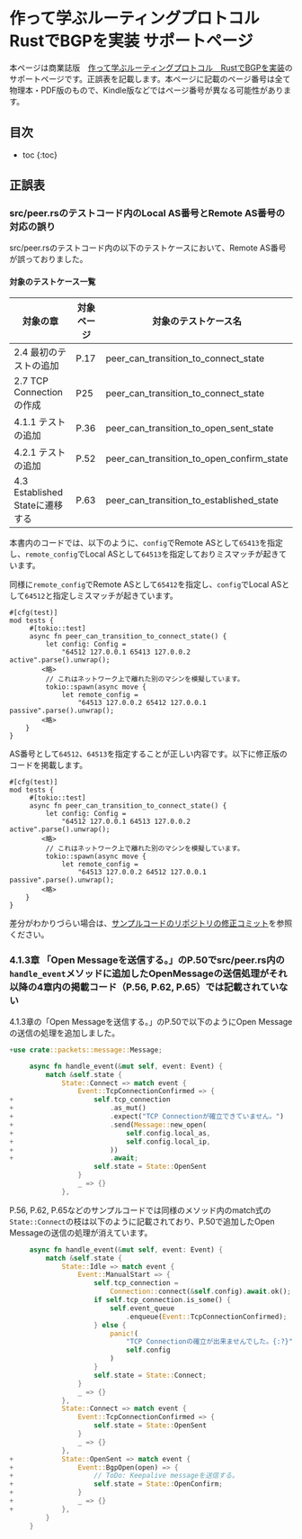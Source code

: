 # 作って学ぶルーティングプロトコル　RustでBGPを実装 サポートページ

本ページは商業誌版　[作って学ぶルーティングプロトコル　RustでBGPを実装](https://nextpublishing.jp/book/15905.html)のサポートページです。正誤表を記載します。本ページに記載のページ番号は全て物理本・PDF版のもので、Kindle版などではページ番号が異なる可能性があります。

## 目次
* toc
{:toc}

## 正誤表

### src/peer.rsのテストコード内のLocal AS番号とRemote AS番号の対応の誤り

src/peer.rsのテストコード内の以下のテストケースにおいて、Remote AS番号が誤っておりました。

#### 対象のテストケース一覧

| 対象の章 | 対象ページ | 対象のテストケース名 |
----|---- |----
| 2.4 最初のテストの追加 | P.17 | peer_can_transition_to_connect_state |
| 2.7 TCP Connectionの作成 | P25 | peer_can_transition_to_connect_state |
| 4.1.1 テストの追加 | P.36 | peer_can_transition_to_open_sent_state
| 4.2.1 テストの追加 | P.52 | peer_can_transition_to_open_confirm_state
| 4.3 Established Stateに遷移する | P.63 | peer_can_transition_to_established_state

本書内のコードでは、以下のように、`config`でRemote ASとして`65413`を指定し、`remote_config`でLocal ASとして`64513`を指定しておりミスマッチが起きています。

同様に`remote_config`でRemote ASとして`65412`を指定し、`config`でLocal ASとして`64512`と指定しミスマッチが起きています。

```[Rust]
#[cfg(test)]
mod tests {
     #[tokio::test]
     async fn peer_can_transition_to_connect_state() {
         let config: Config =
             "64512 127.0.0.1 65413 127.0.0.2 active".parse().unwrap();
        <略>
         // これはネットワーク上で離れた別のマシンを模擬しています。
         tokio::spawn(async move {
             let remote_config =
                 "64513 127.0.0.2 65412 127.0.0.1 passive".parse().unwrap();
        <略>
    }
}
```

AS番号として`64512`、`64513`を指定することが正しい内容です。以下に修正版のコードを掲載します。

```[Rust]
#[cfg(test)]
mod tests {
     #[tokio::test]
     async fn peer_can_transition_to_connect_state() {
         let config: Config =
             "64512 127.0.0.1 64513 127.0.0.2 active".parse().unwrap();
        <略>
         // これはネットワーク上で離れた別のマシンを模擬しています。
         tokio::spawn(async move {
             let remote_config =
                 "64513 127.0.0.2 64512 127.0.0.1 passive".parse().unwrap();
        <略>
    }
}
```

差分がわかりづらい場合は、[サンプルコードのリポジトリの修正コミット](https://github.com/Miyoshi-Ryota/mrbgpdv2/commit/26bdddad468731e903045065ac68a31e8e01cd14
)を参照ください。


### 4.1.3章 「Open Messageを送信する。」のP.50でsrc/peer.rs内の`handle_event`メソッドに追加したOpenMessageの送信処理がそれ以降の4章内の掲載コード（P.56, P.62, P.65）では記載されていない

4.1.3章の「Open Messageを送信する。」のP.50で以下のようにOpen Messageの送信の処理を追加しました。

```Rust
+use crate::packets::message::Message;

     async fn handle_event(&mut self, event: Event) {
         match &self.state {
             State::Connect => match event {
                 Event::TcpConnectionConfirmed => {
+                    self.tcp_connection
+                        .as_mut()
+                        .expect("TCP Connectionが確立できていません。")
+                        .send(Message::new_open(
+                            self.config.local_as,
+                            self.config.local_ip,
+                        ))
+                        .await;
                     self.state = State::OpenSent
                 }
                 _ => {}
             },
```

P.56, P.62, P.65などのサンプルコードでは同様のメソッド内のmatch式の`State::Connect`の枝は以下のように記載されており、P.50で追加したOpen Messageの送信の処理が消えています。

```Rust
     async fn handle_event(&mut self, event: Event) {
         match &self.state {
             State::Idle => match event {
                 Event::ManualStart => {
                     self.tcp_connection =
                         Connection::connect(&self.config).await.ok();
                     if self.tcp_connection.is_some() {
                         self.event_queue
                             .enqueue(Event::TcpConnectionConfirmed);
                     } else {
                         panic!(
                             "TCP Connectionの確立が出来ませんでした。{:?}",
                             self.config
                         )
                     }
                     self.state = State::Connect;
                 }
                 _ => {}
             },
             State::Connect => match event {
                 Event::TcpConnectionConfirmed => {
                     self.state = State::OpenSent
                 }
                 _ => {}
             },
+            State::OpenSent => match event {
+                Event::BgpOpen(open) => {
+                    // ToDo: Keepalive messageを送信する。
+                    self.state = State::OpenConfirm;
+                }
+                _ => {}
+            },
         }
     }
```
